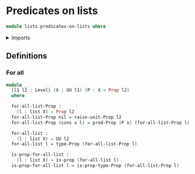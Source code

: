 # Predicates on lists

```agda
module lists.predicates-on-lists where
```

<details><summary>Imports</summary>

```agda
open import foundation.propositions
open import foundation.unit-type
open import foundation.universe-levels

open import lists.lists
```

</details>

## Definitions

### For all

```agda
module _
  {l1 l2 : Level} (X : UU l1) (P : X → Prop l2)
  where

  for-all-list-Prop :
    (l : list X) → Prop l2
  for-all-list-Prop nil = raise-unit-Prop l2
  for-all-list-Prop (cons x l) = prod-Prop (P x) (for-all-list-Prop l)

  for-all-list :
    (l : list X) → UU l2
  for-all-list l = type-Prop (for-all-list-Prop l)

  is-prop-for-all-list :
    (l : list X) → is-prop (for-all-list l)
  is-prop-for-all-list l = is-prop-type-Prop (for-all-list-Prop l)
```
